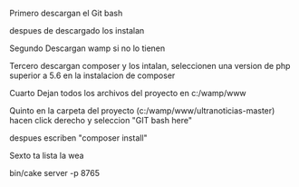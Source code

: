 Primero descargan el Git bash

despues de descargado los instalan

Segundo Descargan wamp si no lo tienen

Tercero descargan composer y los intalan, seleccionen una version de php superior a 5.6 en la instalacion de composer

Cuarto Dejan todos los archivos del proyecto en c:/wamp/www

Quinto en la carpeta del proyecto (c:/wamp/www/ultranoticias-master) hacen click derecho y seleccion "GIT bash here"

despues escriben "composer install"

Sexto ta lista la wea


bin/cake server -p 8765

